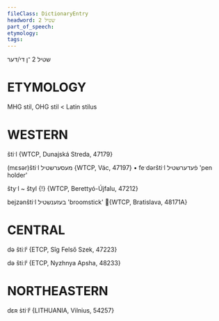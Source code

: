 ```yaml
---
fileClass: DictionaryEntry
headword: שטיל 2
part_of_speech: 
etymology: 
tags: 
---
```

שטיל 2
־ן
די/דער

ETYMOLOGY
===========
MHG stil, OHG stil < Latin stilus

WESTERN
========

štiˑl {WTCP, Dunajská Streda, 47179}

(mɛsər)štiˑl מעסערשטיל {WTCP, Vác, 47197}
	•	feˑdərštiˑl פֿעדערשטיל  'pen holder'

štyˑl ~ štyl {!} {WTCP, Berettyó-Újfalu, 47212}

bejzənštiˑl בעזענשטיל 'broomstick' {WTCP, Bratislava, 48171A} 

CENTRAL
========

də štiːlʲ {ETCP, Sîg Felső Szek, 47223}

də štiːlʲ {ETCP, Nyzhnya Apsha, 48233}

NORTHEASTERN
==============

dɛʀ s̀tiˑlʲ {LITHUANIA, Vilnius, 54257}